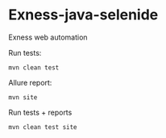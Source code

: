 # Exness-java-selenide

Exness web automation

Run tests:

    mvn clean test

Allure report:

    mvn site

Run tests + reports

    mvn clean test site

